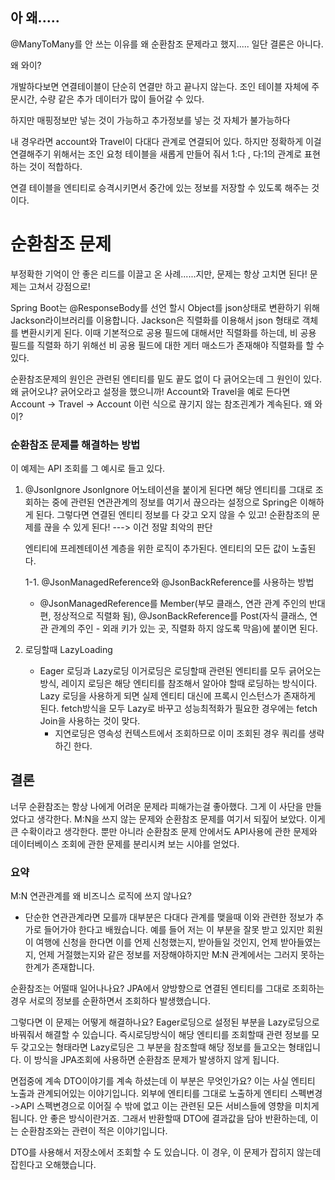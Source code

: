 ## 아 왜.....
@ManyToMany를 안 쓰는 이유를 왜 순환참조 문제라고 했지.....
일단 결론은 아니다. 

왜 와이?

개발하다보면 연결테이블이 단순히 연결만 하고 끝나지 않는다. 조인 테이블 자체에 주문시간, 수량 같은 추가 데이터가 많이 들어갈 수 있다. 

하지만 매핑정보만 넣는 것이 가능하고 추가정보를 넣는 것 자체가 불가능하다

내 경우라면 account와 Travel이 다대다 관계로 연결되어 있다. 하지만 정확하게 이걸 연결해주기 위해서는 조인 요청 테이블을 새롭게 만들어 줘서 1:다 , 다:1의 관계로 표현하는 것이 적합하다. 

연결 테이블을 엔티티로 승격시키면서 중간에 있는 정보를 저장할 수 있도록 해주는 것이다.


# 순환참조 문제

부정확한 기억이 안 좋은 리드를 이끌고 온 사례......지만, 문제는 항상 고치면 된다! 문제는 고쳐서 강점으로!

Spring Boot는 @ResponseBody를 선언 할시 Object를 json상태로 변환하기 위해 Jackson라이브러리를 이용합니다. Jackson은 직렬화를 이용해서 json 형태로 객체를 변환시키게 된다. 이때 기본적으로 공용 필드에 대해서만 직렬화를 하는데, 비 공용 필드를 직렬화 하기 위해선 비 공용 필드에 대한 게터 매소드가 존재해야 직렬화를 할 수 있다. 

순환참조문제의 원인은 관련된 엔티티를 밑도 끝도 없이 다 긁어오는데 그 원인이 있다. 왜 긁어오냐? 긁어오라고 설정을 했으니까! Account와 Travel을 예로 든다면 Account -> Travel -> Account 이런 식으로 끊기지 않는 참조괸계가 계속된다. 
왜 와이? 

### 순환참조 문제를 해결하는 방법
이 예제는 API 조회를 그 예시로 들고 있다. 

 1. @JsonIgnore 
	JsonIgnore 어노테이션을 붙이게 된다면 해당 엔티티를 그대로 조회하는 중에 관련된 연관관계의 정보를 여기서 끊으라는 설정으로 Spring은 이해하게 된다. 그렇다면 연결된 엔티티 정보를 다 갖고 오지 않을 수 있고! 순환참조의 문제를 끊을 수 있게 된다! ---> 이건 정말 최악의 판단

	엔티티에 프레젠테이션 계층을 위한 로직이 추가된다. 
    엔티티의 모든 값이 노출된다.
 
 	1-1.  @JsonManagedReference와 @JsonBackReference를 사용하는 방법
    - @JsonManagedReference를 Member(부모 클래스, 연관 관계 주인의 반대편, 정상적으로 직렬화 됨), @JsonBackReference를 Post(자식 클래스, 연관 관계의 주인 - 외래 키가 있는 곳, 직렬화 하지 않도록 막음)에 붙이면 된다.
    	
 
 
 2. 로딩할때 LazyLoading
	- Eager 로딩과 Lazy로딩 
	 이거로딩은 로딩할때 관련된 엔티티를 모두 긁어오는 방식, 레이지 로딩은 해당 엔티티를 참조해서 알아야 할때 로딩하는 방식이다. 
     Lazy 로딩을 사용하게 되면 실제 엔티티 대신에 프록시 인스턴스가 존재하게 된다. 
     fetch방식을 모두 Lazy로 바꾸고 성능최적화가 필요한 경우에는 fetch Join을 사용하는 것이 맞다.
		- 지연로딩은 영속성 컨텍스트에서 조회하므로 이미 조회된 경우 쿼리를 생략하긴 한다. 

## 결론
 너무 순환참조는 항상 나에게 어려운 문제라 피해가는걸 좋아했다. 그게 이 사단을 만들었다고 생각한다. 
 M:N을 쓰지 않는 문제와 순환참조 문제를 여기서 되짚어 보았다. 이게 큰 수확이라고 생각한다. 
 뿐만 아니라 순환참조 문제 안에서도 API사용에 관한 문제와 데이터베이스 조회에 관한 문제를 분리시켜 보는 시야를 얻었다. 
 
 ### 요약
 M:N 연관관계를 왜 비즈니스 로직에 쓰지 않나요? 
  - 단순한 연관관계라면 모를까 대부분은 다대다 관계를 맺을때 이와 관련한 정보가 추가로 들어가야 한다고 배웠습니다. 예를 들어 저는 이 부분을 잘못 받고 있지만 회원이 여행에 신청을 한다면 이를 언제 신청했는지, 받아들일 것인지, 언제 받아들였는지, 언제 거절했는지와 같은 정보를 저장해야하지만 M:N 관계에서는 그러지 못하는 한계가 존재합니다.

순환참조는 어떨때 일어나나요? 
JPA에서 양방향으로 연결된 엔티티를 그대로 조회하는 경우 서로의 정보를 순환하면서 조회하다 발생했습니다. 

그렇다면 이 문제는 어떻게 해결하나요?
Eager로딩으로 설정된 부분을 Lazy로딩으로 바꿔줘서 해결할 수 있습니다. 즉시로딩방식이 해당 엔티티를 조회할때 관련 정보를 모두 갖고오는 형태라면 Lazy로딩은 그 부분을 참조할때 해당 정보를 들고오는 형태입니다. 이 방식을 JPA조회에 사용하면 순환참조 문제가 발생하지 않게 됩니다. 

면접중에 계속 DTO이야기를 계속 하셨는데 이 부분은 무엇인가요? 
이는 사실 엔티티 노출과 관계되어있는 이야기입니다. 외부에 엔티티를 그대로 노출하게 엔티티 스펙변경 ->API 스펙변경으로 이어질 수 밖에 없고 이는 관련된 모든 서비스들에 영향을 미치게 됩니다. 안 좋은 방식이란거죠. 그래서 반환할때 DTO에 결과값을 담아 반환하는데, 이는 순환참조와는 관련이 적은 이야기입니다.

DTO를 사용해서 저장소에서 조회할 수 도 있습니다. 이 경우, 이 문제가 잡히지 않는데 잡힌다고 오해했습니다. 
